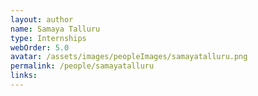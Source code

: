 ```yaml
---
layout: author
name: Samaya Talluru
type: Internships
webOrder: 5.0
avatar: /assets/images/peopleImages/samayatalluru.png
permalink: /people/samayatalluru
links:
---
```

